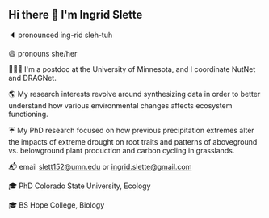 ## Hi there 👋 I'm Ingrid Slette


🔈 pronounced ing-rid sleh-tuh

😄 pronouns she/her

👩🏼‍💻 I'm a postdoc at the University of Minnesota, and I coordinate NutNet and DRAGNet.

🌎 My research interests revolve around synthesizing data in order to better understand how various environmental changes affects ecosystem functioning.

☔️ My PhD research focused on how previous precipitation extremes alter the impacts of extreme drought on root traits and patterns of aboveground vs. belowground plant production and carbon cycling in grasslands.

📬 email slett152@umn.edu or ingrid.slette@gmail.com

🎓 PhD Colorado State University, Ecology

🎓 BS Hope College, Biology
